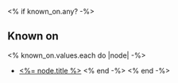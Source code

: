 <% if known_on.any? -%>
## Known on

<% known_on.values.each do |node| -%>
  * [<%= node.title %>](<%= node.path %>)
<% end -%>
<% end -%>
